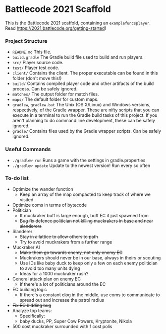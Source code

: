 # Battlecode 2021 Scaffold

This is the Battlecode 2021 scaffold, containing an `examplefuncsplayer`. Read https://2021.battlecode.org/getting-started!

### Project Structure

- `README.md`
    This file.
- `build.gradle`
    The Gradle build file used to build and run players.
- `src/`
    Player source code.
- `test/`
    Player test code.
- `client/`
    Contains the client. The proper executable can be found in this folder (don't move this!)
- `build/`
    Contains compiled player code and other artifacts of the build process. Can be safely ignored.
- `matches/`
    The output folder for match files.
- `maps/`
    The default folder for custom maps.
- `gradlew`, `gradlew.bat`
    The Unix (OS X/Linux) and Windows versions, respectively, of the Gradle wrapper. These are nifty scripts that you can execute in a terminal to run the Gradle build tasks of this project. If you aren't planning to do command line development, these can be safely ignored.
- `gradle/`
    Contains files used by the Gradle wrapper scripts. Can be safely ignored.


### Useful Commands

- `./gradlew run`
    Runs a game with the settings in gradle.properties
- `./gradlew update`
    Update to the newest version! Run every so often


### To-do list

- Optimize the wander function
    - Keep an array of the map compacted to keep track of where we visited
- Optimize coms in terms of bytecode
- Politician
    - If muckraker buff is large enough, buff EC it just spawned from
    - ~~Bug fix defence politician not killing muckrakers in base and near slanderers~~
- Slanderer
    - ~~Stay in a lattice to allow others to path~~
    - Try to avoid muckrakers from a further range
- Muckraker AI
    - ~~Make them go towards enemy, not only enemy EC~~
    - Muckrakers should never be in our base, always in theirs or scouting
    - Use IDs like baby duck to keep only a few on each enemy politician to avoid too many units dying
    - Ideas for a 1000 muckraker rush?
- General attack plan on enemy EC
    - If there's a lot of politicians around the EC
- EC building logic
    - If there's a constant clog in the middle, use coms to communicate to spread out and increase the patrol radius
- ~~Fix EC bidding bug~~
- Analyze top teams:
    - Specifically:
    - baby ducks, PP, Super Cow Powers, Kryptonite, Nikola
- 500 cost muckraker surrounded with 1 cost polis
